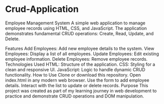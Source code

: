 # Crud-Application

Employee Management System
A simple web application to manage employee records using HTML, CSS, and JavaScript. The application demonstrates fundamental CRUD operations: Create, Read, Update, and Delete.

Features
Add Employees: Add new employee details to the system.
View Employees: Display a list of all employees.
Update Employees: Edit existing employee information.
Delete Employees: Remove employee records.
Technologies Used
HTML: Structure of the application.
CSS: Styling for a clean and responsive UI.
JavaScript: Logic to handle dynamic CRUD functionality.
How to Use
Clone or download this repository.
Open index.html in any modern web browser.
Use the form to add employee details.
Interact with the list to update or delete records.
Purpose
This project was created as part of my learning journey in web development to practice and demonstrate CRUD operations and DOM manipulation.
